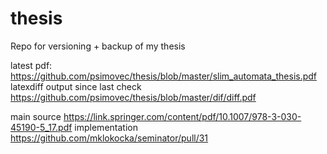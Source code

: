 # thesis
Repo for versioning + backup of my thesis

latest pdf:
https://github.com/psimovec/thesis/blob/master/slim_automata_thesis.pdf
latexdiff output since last check
https://github.com/psimovec/thesis/blob/master/dif/diff.pdf

main source https://link.springer.com/content/pdf/10.1007/978-3-030-45190-5_17.pdf
implementation https://github.com/mklokocka/seminator/pull/31
